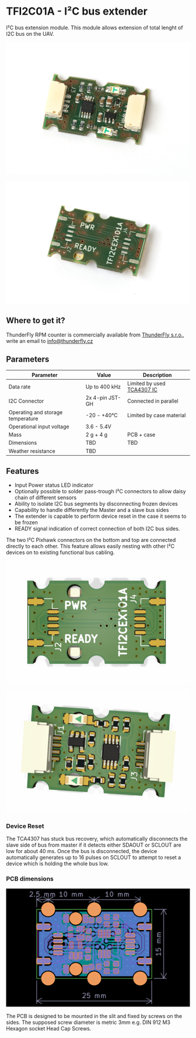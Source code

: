 # TFI2C01A - I²C bus extender

I²C bus extension module. This module allows extension of total lenght of I2C bus on the UAV.

![Top view on I2C bus extender](/doc/img/TFI2CEXT01A_top.jpg)

![Bottom view on I2C bus extender](/doc/img/TFI2CEXT01A_bottom.jpg)

## Where to get it?

ThunderFly RPM counter is commercially available from [ThunderFly s.r.o.](https://www.thunderfly.cz/), write an email to info@thunderfly.cz

## Parameters

| Parameter | Value | Description |
|-----------|-------|-------------|
| Data rate | Up to 400 kHz | Limited by used [TCA4307 IC](https://www.ti.com/product/TCA4307) |
| I2C Connector | 2x 4-pin JST-GH | Connected in parallel |
| Operating and storage temperature | -20 - +40°C | Limited by case material |
| Operational input voltage | 3.6 - 5.4V |  |
| Mass | 2 g + 4 g | PCB + case |
| Dimensions | TBD | TBD |
| Weather resistance | TBD |  |

## Features

  * Input Power status LED indicator
  * Optionally possible to solder pass-trough I²C connectors to allow daisy chain of different sensors
  * Ability to isolate I2C bus segments by disconnecting frozen devices
  * Capability to handle differently the Master and a slave bus sides
  * The extender is capable to perform device reset in the case it seems to be frozen
  * READY signal indication of correct connection of both I2C bus sides.


The two I²C Pixhawk connectors on the bottom and top are connected directly to each other. This feature allows easily nesting with other I²C devices on to existing functional bus cabling.

![Top view on I2C bus extender](/doc/img/TFI2CEXT01A_top.png)

![Bottom view on I2C bus extender](/doc/img/TFI2CEXT01A_bot.png)

### Device Reset

The TCA4307 has stuck bus recovery, which automatically disconnects the slave side of bus from master if it detects either SDAOUT or SCLOUT are low for about 40 ms. Once the bus is disconnected, the device automatically generates up to 16 pulses on SCLOUT to attempt to reset a device which is holding the whole bus low. 

### PCB dimensions

![PCB dimensions](doc/img/TFI2CEXT01A_PCB_dimensions.png)

The PCB is designed to be mounted in the slit and fixed by screws on the sides. The supposed screw diameter is metric 3mm e.g. DIN 912 M3 Hexagon socket Head Cap Screws.
